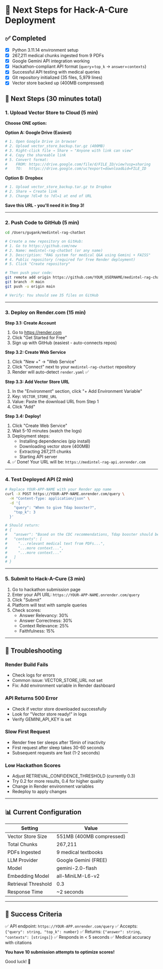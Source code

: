 # 📝 Next Steps for Hack-A-Cure Deployment

## ✅ Completed
- [x] Python 3.11.14 environment setup
- [x] 267,211 medical chunks ingested from 9 PDFs
- [x] Google Gemini API integration working
- [x] Hackathon-compliant API format (`query`+`top_k` → `answer`+`contexts`)
- [x] Successful API testing with medical queries
- [x] Git repository initialized (35 files, 5,979 lines)
- [x] Vector store backed up (400MB compressed)

## 🚀 Next Steps (30 minutes total)

### 1. Upload Vector Store to Cloud (5 min)
**Choose ONE option:**

**Option A: Google Drive (Easiest)**
```bash
# 1. Open Google Drive in browser
# 2. Upload vector_store_backup.tar.gz (400MB)
# 3. Right-click file → Share → "Anyone with link can view"
# 4. Copy the shareable link
# 5. Convert format:
#    FROM: https://drive.google.com/file/d/FILE_ID/view?usp=sharing
#    TO:   https://drive.google.com/uc?export=download&id=FILE_ID
```

**Option B: Dropbox**
```bash
# 1. Upload vector_store_backup.tar.gz to Dropbox
# 2. Share → Create link
# 3. Change ?dl=0 to ?dl=1 at end of URL
```

**Save this URL - you'll need it in Step 3!**

---

### 2. Push Code to GitHub (5 min)

```bash
cd /Users/gugank/medintel-rag-chatbot

# Create a new repository on GitHub:
# 1. Go to https://github.com/new
# 2. Name: medintel-rag-chatbot (or any name)
# 3. Description: "RAG system for medical Q&A using Gemini + FAISS"
# 4. Public repository (required for free Render deployment)
# 5. Click "Create repository"

# Then push your code:
git remote add origin https://github.com/YOUR_USERNAME/medintel-rag-chatbot.git
git branch -M main
git push -u origin main

# Verify: You should see 35 files on GitHub
```

---

### 3. Deploy on Render.com (15 min)

**Step 3.1: Create Account**
1. Go to https://render.com
2. Click "Get Started for Free"
3. Sign up with GitHub (easiest - auto-connects repos)

**Step 3.2: Create Web Service**
1. Click "New +" → "Web Service"
2. Click "Connect" next to your `medintel-rag-chatbot` repository
3. Render will auto-detect `render.yaml` ✅

**Step 3.3: Add Vector Store URL**
1. In the "Environment" section, click "+ Add Environment Variable"
2. Key: `VECTOR_STORE_URL`
3. Value: Paste the download URL from Step 1
4. Click "Add"

**Step 3.4: Deploy!**
1. Click "Create Web Service"
2. Wait 5-10 minutes (watch the logs)
3. Deployment steps:
   - Installing dependencies (pip install)
   - Downloading vector store (400MB)
   - Extracting 267,211 chunks
   - Starting API server
4. ✅ Done! Your URL will be: `https://medintel-rag-api.onrender.com`

---

### 4. Test Deployed API (2 min)

```bash
# Replace YOUR-APP-NAME with your Render app name
curl -X POST https://YOUR-APP-NAME.onrender.com/query \
  -H "Content-Type: application/json" \
  -d '{
    "query": "When to give Tdap booster?",
    "top_k": 3
  }'

# Should return:
# {
#   "answer": "Based on the CDC recommendations, Tdap booster should be given every 10 years for adults over 19... [DOC_1][DOC_2][DOC_3]",
#   "contexts": [
#     "...relevant medical text from PDFs...",
#     "...more context...",
#     "...more context..."
#   ]
# }
```

---

### 5. Submit to Hack-A-Cure (3 min)

1. Go to hackathon submission page
2. Enter your API URL: `https://YOUR-APP-NAME.onrender.com/query`
3. Click "Submit"
4. Platform will test with sample queries
5. Check scores:
   - Answer Relevancy: 30%
   - Answer Correctness: 30%
   - Context Relevance: 25%
   - Faithfulness: 15%

---

## 🐛 Troubleshooting

### Render Build Fails
- Check logs for errors
- Common issue: VECTOR_STORE_URL not set
- Fix: Add environment variable in Render dashboard

### API Returns 500 Error
- Check if vector store downloaded successfully
- Look for "Vector store ready!" in logs
- Verify GEMINI_API_KEY is set

### Slow First Request
- Render free tier sleeps after 15min of inactivity
- First request after sleep takes 30-60 seconds
- Subsequent requests are fast (1-2 seconds)

### Low Hackathon Scores
- Adjust RETRIEVAL_CONFIDENCE_THRESHOLD (currently 0.3)
- Try 0.2 for more results, 0.4 for higher quality
- Change in Render environment variables
- Redeploy to apply changes

---

## 📊 Current Configuration

| Setting | Value |
|---------|-------|
| Vector Store Size | 551MB (400MB compressed) |
| Total Chunks | 267,211 |
| PDFs Ingested | 9 medical textbooks |
| LLM Provider | Google Gemini (FREE) |
| Model | gemini-2.0-flash |
| Embedding Model | all-MiniLM-L6-v2 |
| Retrieval Threshold | 0.3 |
| Response Time | ~2 seconds |

---

## 🎯 Success Criteria

✅ API endpoint: `https://YOUR-APP.onrender.com/query`
✅ Accepts: `{"query": string, "top_k": number}`
✅ Returns: `{"answer": string, "contexts": [strings]}`
✅ Responds in < 5 seconds
✅ Medical accuracy with citations

**You have 10 submission attempts to optimize scores!**

Good luck! 🚀

